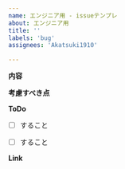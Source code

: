 ```yaml
---
name: エンジニア用 - issueテンプレ
about: エンジニア用
title: ''
labels: 'bug'
assignees: 'Akatsuki1910'

---
```


**内容**


**考慮すべき点**


**ToDo**

- [ ] すること
- [ ] すること


**Link**

